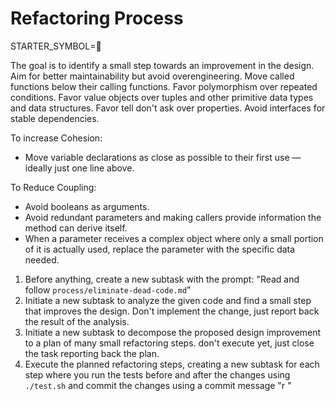 # Refactoring Process

STARTER_SYMBOL=🧹

The goal is to identify a small step towards an improvement in the design. 
Aim for better maintainability but avoid overengineering. 
Move called functions below their calling functions.
Favor polymorphism over repeated conditions.
Favor value objects over tuples and other primitive data types and data structures.
Favor tell don't ask over properties.
Avoid interfaces for stable dependencies.

To increase Cohesion:
- Move variable declarations as close as possible to their first use — ideally just one line above.

To Reduce Coupling:
- Avoid booleans as arguments.
- Avoid redundant parameters and making callers provide information the method can derive itself.
- When a parameter receives a complex object where only a small portion of it is actually used, replace the parameter with the specific data needed.

1. Before anything, create a new subtask with the prompt: "Read and follow `process/eliminate-dead-code.md`"
1. Initiate a new subtask to analyze the given code and find a small step that improves the design. Don't implement the change, just report back the result of the analysis.
2. Initiate a new subtask to decompose the proposed design improvement to a plan of many small refactoring steps. don't execute yet, just close the task reporting back the plan.
3. Execute the planned refactoring steps, creating a new subtask for each step where you run the tests before and after the changes using `./test.sh` and commit the changes using a commit message "r <message>"
